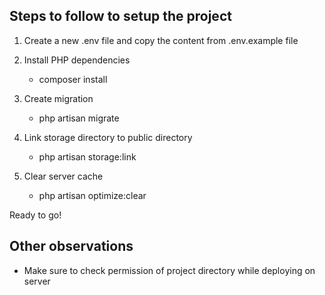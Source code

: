 Steps to follow to setup the project
------------------------------------

1. Create a new .env file and copy the content from .env.example file

2. Install PHP dependencies
	- composer install 

3. Create migration
	- php artisan migrate

4. Link storage directory to public directory
	- php artisan storage:link

4. Clear server cache 
	- php artisan optimize:clear


Ready to go!


Other observations
------------------
- Make sure to check permission of project directory while deploying on server 
